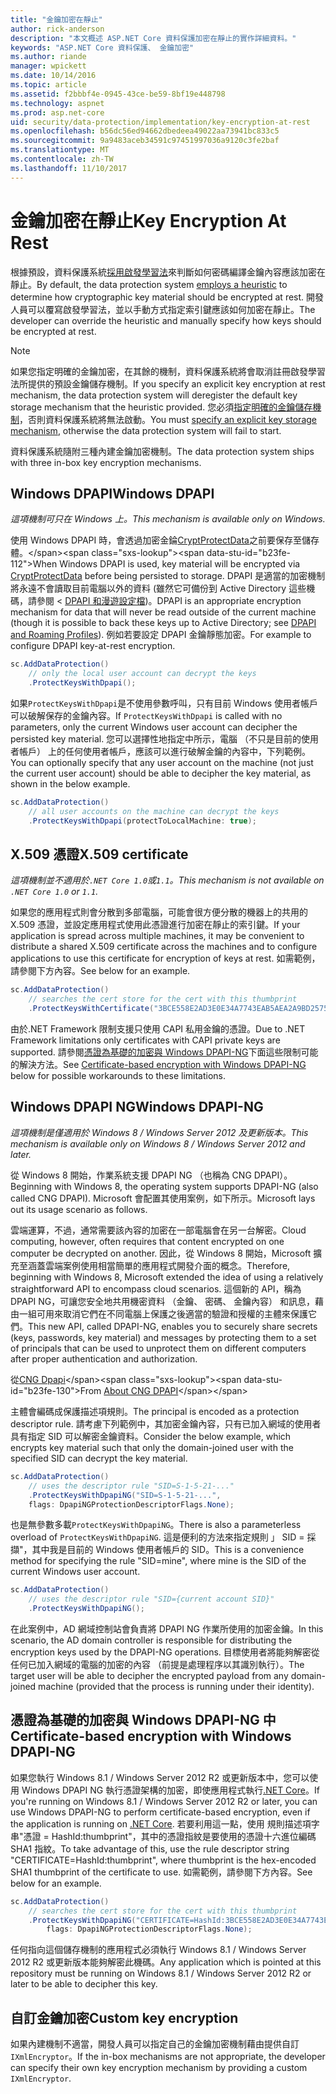 ```yaml
---
title: "金鑰加密在靜止"
author: rick-anderson
description: "本文概述 ASP.NET Core 資料保護加密在靜止的實作詳細資料。"
keywords: "ASP.NET Core 資料保護、 金鑰加密"
ms.author: riande
manager: wpickett
ms.date: 10/14/2016
ms.topic: article
ms.assetid: f2bbbf4e-0945-43ce-be59-8bf19e448798
ms.technology: aspnet
ms.prod: asp.net-core
uid: security/data-protection/implementation/key-encryption-at-rest
ms.openlocfilehash: b56dc56ed94662dbedeea49022aa73941bc833c5
ms.sourcegitcommit: 9a9483aceb34591c97451997036a9120c3fe2baf
ms.translationtype: MT
ms.contentlocale: zh-TW
ms.lasthandoff: 11/10/2017
---
```

# <a name="key-encryption-at-rest"></a><span data-ttu-id="b23fe-104">金鑰加密在靜止</span><span class="sxs-lookup"><span data-stu-id="b23fe-104">Key Encryption At Rest</span></span>

<a name="data-protection-implementation-key-encryption-at-rest"></a>

<span data-ttu-id="b23fe-105">根據預設，資料保護系統[採用啟發學習法](xref:security/data-protection/configuration/default-settings)來判斷如何密碼編譯金鑰內容應該加密在靜止。</span><span class="sxs-lookup"><span data-stu-id="b23fe-105">By default, the data protection system [employs a heuristic](xref:security/data-protection/configuration/default-settings) to determine how cryptographic key material should be encrypted at rest.</span></span> <span data-ttu-id="b23fe-106">開發人員可以覆寫啟發學習法，並以手動方式指定索引鍵應該如何加密在靜止。</span><span class="sxs-lookup"><span data-stu-id="b23fe-106">The developer can override the heuristic and manually specify how keys should be encrypted at rest.</span></span>

> [!NOTE]
> <span data-ttu-id="b23fe-107">如果您指定明確的金鑰加密，在其餘的機制，資料保護系統將會取消註冊啟發學習法所提供的預設金鑰儲存機制。</span><span class="sxs-lookup"><span data-stu-id="b23fe-107">If you specify an explicit key encryption at rest mechanism, the data protection system will deregister the default key storage mechanism that the heuristic provided.</span></span> <span data-ttu-id="b23fe-108">您必須[指定明確的金鑰儲存機制](key-storage-providers.md#data-protection-implementation-key-storage-providers)，否則資料保護系統將無法啟動。</span><span class="sxs-lookup"><span data-stu-id="b23fe-108">You must [specify an explicit key storage mechanism](key-storage-providers.md#data-protection-implementation-key-storage-providers), otherwise the data protection system will fail to start.</span></span>

<a name="data-protection-implementation-key-encryption-at-rest-providers"></a>

<span data-ttu-id="b23fe-109">資料保護系統隨附三種內建金鑰加密機制。</span><span class="sxs-lookup"><span data-stu-id="b23fe-109">The data protection system ships with three in-box key encryption mechanisms.</span></span>

## <a name="windows-dpapi"></a><span data-ttu-id="b23fe-110">Windows DPAPI</span><span class="sxs-lookup"><span data-stu-id="b23fe-110">Windows DPAPI</span></span>

<span data-ttu-id="b23fe-111">*這項機制可只在 Windows 上。*</span><span class="sxs-lookup"><span data-stu-id="b23fe-111">*This mechanism is available only on Windows.*</span></span>

<span data-ttu-id="b23fe-112">使用 Windows DPAPI 時，會透過加密金錀[CryptProtectData](https://msdn.microsoft.com/library/windows/desktop/aa380261(v=vs.85).aspx)之前要保存至儲存體。</span><span class="sxs-lookup"><span data-stu-id="b23fe-112">When Windows DPAPI is used, key material will be encrypted via [CryptProtectData](https://msdn.microsoft.com/library/windows/desktop/aa380261(v=vs.85).aspx) before being persisted to storage.</span></span> <span data-ttu-id="b23fe-113">DPAPI 是適當的加密機制將永遠不會讀取目前電腦以外的資料 (雖然它可備份到 Active Directory 這些機碼，請參閱 < [DPAPI 和漫遊設定檔](https://support.microsoft.com/kb/309408/#6))。</span><span class="sxs-lookup"><span data-stu-id="b23fe-113">DPAPI is an appropriate encryption mechanism for data that will never be read outside of the current machine (though it is possible to back these keys up to Active Directory; see [DPAPI and Roaming Profiles](https://support.microsoft.com/kb/309408/#6)).</span></span> <span data-ttu-id="b23fe-114">例如若要設定 DPAPI 金鑰靜態加密。</span><span class="sxs-lookup"><span data-stu-id="b23fe-114">For example to configure DPAPI key-at-rest encryption.</span></span>

```csharp
sc.AddDataProtection()
    // only the local user account can decrypt the keys
    .ProtectKeysWithDpapi();
```

<span data-ttu-id="b23fe-115">如果`ProtectKeysWithDpapi`是不使用參數呼叫，只有目前 Windows 使用者帳戶可以破解保存的金鑰內容。</span><span class="sxs-lookup"><span data-stu-id="b23fe-115">If `ProtectKeysWithDpapi` is called with no parameters, only the current Windows user account can decipher the persisted key material.</span></span> <span data-ttu-id="b23fe-116">您可以選擇性地指定中所示，電腦 （不只是目前的使用者帳戶） 上的任何使用者帳戶，應該可以進行破解金鑰的內容中，下列範例。</span><span class="sxs-lookup"><span data-stu-id="b23fe-116">You can optionally specify that any user account on the machine (not just the current user account) should be able to decipher the key material, as shown in the below example.</span></span>

```csharp
sc.AddDataProtection()
    // all user accounts on the machine can decrypt the keys
    .ProtectKeysWithDpapi(protectToLocalMachine: true);
```

## <a name="x509-certificate"></a><span data-ttu-id="b23fe-117">X.509 憑證</span><span class="sxs-lookup"><span data-stu-id="b23fe-117">X.509 certificate</span></span>

<span data-ttu-id="b23fe-118">*這項機制並不適用於`.NET Core 1.0`或`1.1`。*</span><span class="sxs-lookup"><span data-stu-id="b23fe-118">*This mechanism is not available on `.NET Core 1.0` or `1.1`.*</span></span>

<span data-ttu-id="b23fe-119">如果您的應用程式則會分散到多部電腦，可能會很方便分散的機器上的共用的 X.509 憑證，並設定應用程式使用此憑證進行加密在靜止的索引鍵。</span><span class="sxs-lookup"><span data-stu-id="b23fe-119">If your application is spread across multiple machines, it may be convenient to distribute a shared X.509 certificate across the machines and to configure applications to use this certificate for encryption of keys at rest.</span></span> <span data-ttu-id="b23fe-120">如需範例，請參閱下方內容。</span><span class="sxs-lookup"><span data-stu-id="b23fe-120">See below for an example.</span></span>

```csharp
sc.AddDataProtection()
    // searches the cert store for the cert with this thumbprint
    .ProtectKeysWithCertificate("3BCE558E2AD3E0E34A7743EAB5AEA2A9BD2575A0");
```

<span data-ttu-id="b23fe-121">由於.NET Framework 限制支援只使用 CAPI 私用金鑰的憑證。</span><span class="sxs-lookup"><span data-stu-id="b23fe-121">Due to .NET Framework limitations only certificates with CAPI private keys are supported.</span></span> <span data-ttu-id="b23fe-122">請參閱[憑證為基礎的加密與 Windows DPAPI-NG](#data-protection-implementation-key-encryption-at-rest-dpapi-ng)下面這些限制可能的解決方法。</span><span class="sxs-lookup"><span data-stu-id="b23fe-122">See [Certificate-based encryption with Windows DPAPI-NG](#data-protection-implementation-key-encryption-at-rest-dpapi-ng) below for possible workarounds to these limitations.</span></span>

<a name="data-protection-implementation-key-encryption-at-rest-dpapi-ng"></a>

## <a name="windows-dpapi-ng"></a><span data-ttu-id="b23fe-123">Windows DPAPI NG</span><span class="sxs-lookup"><span data-stu-id="b23fe-123">Windows DPAPI-NG</span></span>

<span data-ttu-id="b23fe-124">*這項機制是僅適用於 Windows 8 / Windows Server 2012 及更新版本。*</span><span class="sxs-lookup"><span data-stu-id="b23fe-124">*This mechanism is available only on Windows 8 / Windows Server 2012 and later.*</span></span>

<span data-ttu-id="b23fe-125">從 Windows 8 開始，作業系統支援 DPAPI NG （也稱為 CNG DPAPI）。</span><span class="sxs-lookup"><span data-stu-id="b23fe-125">Beginning with Windows 8, the operating system supports DPAPI-NG (also called CNG DPAPI).</span></span> <span data-ttu-id="b23fe-126">Microsoft 會配置其使用案例，如下所示。</span><span class="sxs-lookup"><span data-stu-id="b23fe-126">Microsoft lays out its usage scenario as follows.</span></span>

   <span data-ttu-id="b23fe-127">雲端運算，不過，通常需要該內容的加密在一部電腦會在另一台解密。</span><span class="sxs-lookup"><span data-stu-id="b23fe-127">Cloud computing, however, often requires that content encrypted on one computer be decrypted on another.</span></span> <span data-ttu-id="b23fe-128">因此，從 Windows 8 開始，Microsoft 擴充至涵蓋雲端案例使用相當簡單的應用程式開發介面的概念。</span><span class="sxs-lookup"><span data-stu-id="b23fe-128">Therefore, beginning with Windows 8, Microsoft extended the idea of using a relatively straightforward API to encompass cloud scenarios.</span></span> <span data-ttu-id="b23fe-129">這個新的 API，稱為 DPAPI NG，可讓您安全地共用機密資料 （金鑰、 密碼、 金鑰內容） 和訊息，藉由一組可用來取消它們在不同電腦上保護之後適當的驗證和授權的主體來保護它們。</span><span class="sxs-lookup"><span data-stu-id="b23fe-129">This new API, called DPAPI-NG, enables you to securely share secrets (keys, passwords, key material) and messages by protecting them to a set of principals that can be used to unprotect them on different computers after proper authentication and authorization.</span></span>

   <span data-ttu-id="b23fe-130">從[CNG Dpapi](https://msdn.microsoft.com/library/windows/desktop/hh706794(v=vs.85).aspx)</span><span class="sxs-lookup"><span data-stu-id="b23fe-130">From [About CNG DPAPI](https://msdn.microsoft.com/library/windows/desktop/hh706794(v=vs.85).aspx)</span></span>

<span data-ttu-id="b23fe-131">主體會編碼成保護描述項規則。</span><span class="sxs-lookup"><span data-stu-id="b23fe-131">The principal is encoded as a protection descriptor rule.</span></span> <span data-ttu-id="b23fe-132">請考慮下列範例中，其加密金鑰內容，只有已加入網域的使用者具有指定 SID 可以解密金鑰資料。</span><span class="sxs-lookup"><span data-stu-id="b23fe-132">Consider the below example, which encrypts key material such that only the domain-joined user with the specified SID can decrypt the key material.</span></span>

```csharp
sc.AddDataProtection()
    // uses the descriptor rule "SID=S-1-5-21-..."
    .ProtectKeysWithDpapiNG("SID=S-1-5-21-...",
    flags: DpapiNGProtectionDescriptorFlags.None);
```

<span data-ttu-id="b23fe-133">也是無參數多載`ProtectKeysWithDpapiNG`。</span><span class="sxs-lookup"><span data-stu-id="b23fe-133">There is also a parameterless overload of `ProtectKeysWithDpapiNG`.</span></span> <span data-ttu-id="b23fe-134">這是便利的方法來指定規則 」 SID = 採擷"，其中我是目前的 Windows 使用者帳戶的 SID。</span><span class="sxs-lookup"><span data-stu-id="b23fe-134">This is a convenience method for specifying the rule "SID=mine", where mine is the SID of the current Windows user account.</span></span>

```csharp
sc.AddDataProtection()
    // uses the descriptor rule "SID={current account SID}"
    .ProtectKeysWithDpapiNG();
```

<span data-ttu-id="b23fe-135">在此案例中，AD 網域控制站會負責將 DPAPI NG 作業所使用的加密金鑰。</span><span class="sxs-lookup"><span data-stu-id="b23fe-135">In this scenario, the AD domain controller is responsible for distributing the encryption keys used by the DPAPI-NG operations.</span></span> <span data-ttu-id="b23fe-136">目標使用者將能夠解密從任何已加入網域的電腦的加密的內容 （前提是處理程序以其識別執行）。</span><span class="sxs-lookup"><span data-stu-id="b23fe-136">The target user will be able to decipher the encrypted payload from any domain-joined machine (provided that the process is running under their identity).</span></span>

## <a name="certificate-based-encryption-with-windows-dpapi-ng"></a><span data-ttu-id="b23fe-137">憑證為基礎的加密與 Windows DPAPI-NG 中</span><span class="sxs-lookup"><span data-stu-id="b23fe-137">Certificate-based encryption with Windows DPAPI-NG</span></span>

<span data-ttu-id="b23fe-138">如果您執行 Windows 8.1 / Windows Server 2012 R2 或更新版本中，您可以使用 Windows DPAPI NG 執行憑證架構的加密，即使應用程式執行[.NET Core](https://www.microsoft.com/net/core)。</span><span class="sxs-lookup"><span data-stu-id="b23fe-138">If you're running on Windows 8.1 / Windows Server 2012 R2 or later, you can use Windows DPAPI-NG to perform certificate-based encryption, even if the application is running on [.NET Core](https://www.microsoft.com/net/core).</span></span> <span data-ttu-id="b23fe-139">若要利用這一點，使用 規則描述項字串"憑證 = HashId:thumbprint"，其中的憑證指紋是要使用的憑證十六進位編碼 SHA1 指紋。</span><span class="sxs-lookup"><span data-stu-id="b23fe-139">To take advantage of this, use the rule descriptor string "CERTIFICATE=HashId:thumbprint", where thumbprint is the hex-encoded SHA1 thumbprint of the certificate to use.</span></span> <span data-ttu-id="b23fe-140">如需範例，請參閱下方內容。</span><span class="sxs-lookup"><span data-stu-id="b23fe-140">See below for an example.</span></span>

```csharp
sc.AddDataProtection()
    // searches the cert store for the cert with this thumbprint
    .ProtectKeysWithDpapiNG("CERTIFICATE=HashId:3BCE558E2AD3E0E34A7743EAB5AEA2A9BD2575A0",
        flags: DpapiNGProtectionDescriptorFlags.None);
```

<span data-ttu-id="b23fe-141">任何指向這個儲存機制的應用程式必須執行 Windows 8.1 / Windows Server 2012 R2 或更新版本能夠解密此機碼。</span><span class="sxs-lookup"><span data-stu-id="b23fe-141">Any application which is pointed at this repository must be running on Windows 8.1 / Windows Server 2012 R2 or later to be able to decipher this key.</span></span>

## <a name="custom-key-encryption"></a><span data-ttu-id="b23fe-142">自訂金鑰加密</span><span class="sxs-lookup"><span data-stu-id="b23fe-142">Custom key encryption</span></span>

<span data-ttu-id="b23fe-143">如果內建機制不適當，開發人員可以指定自己的金鑰加密機制藉由提供自訂`IXmlEncryptor`。</span><span class="sxs-lookup"><span data-stu-id="b23fe-143">If the in-box mechanisms are not appropriate, the developer can specify their own key encryption mechanism by providing a custom `IXmlEncryptor`.</span></span>
